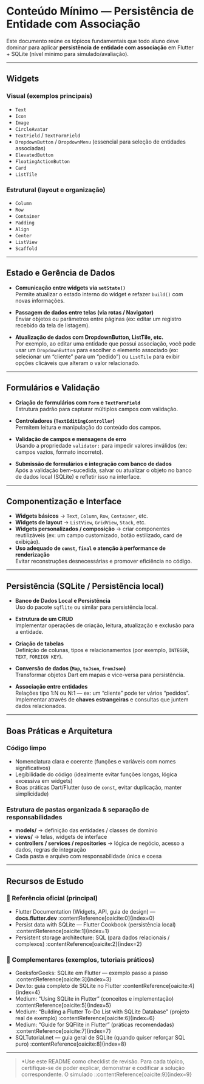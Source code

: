 # Conteúdo Mínimo — Persistência de Entidade com Associação

Este documento reúne os tópicos fundamentais que todo aluno deve dominar para aplicar **persistência de entidade com associação** em Flutter + SQLite (nível mínimo para simulado/avaliação).

---

## Widgets

### Visual (exemplos principais)
- `Text`  
- `Icon`  
- `Image`  
- `CircleAvatar`  
- `TextField` / `TextFormField`  
- `DropdownButton` / `DropdownMenu` (essencial para seleção de entidades associadas)  
- `ElevatedButton`  
- `FloatingActionButton`  
- `Card`  
- `ListTile`  

### Estrutural (layout e organização)
- `Column`  
- `Row`  
- `Container`  
- `Padding`  
- `Align`  
- `Center`  
- `ListView`  
- `Scaffold`  

---

## Estado e Gerência de Dados

- **Comunicação entre widgets via `setState()`**  
  Permite atualizar o estado interno do widget e refazer `build()` com novas informações.

- **Passagem de dados entre telas (via rotas / Navigator)**  
  Enviar objetos ou parâmetros entre páginas (ex: editar um registro recebido da tela de listagem).

- **Atualização de dados com DropdownButton, ListTile, etc.**  
  Por exemplo, ao editar uma entidade que possui associação, você pode usar um `DropdownButton` para escolher o elemento associado (ex: selecionar um “cliente” para um “pedido”) ou `ListTile` para exibir opções clicáveis que alteram o valor relacionado.  

---

## Formulários e Validação

- **Criação de formulários com `Form` e `TextFormField`**  
  Estrutura padrão para capturar múltiplos campos com validação.

- **Controladores (`TextEditingController`)**  
  Permitem leitura e manipulação do conteúdo dos campos.

- **Validação de campos e mensagens de erro**  
  Usando a propriedade `validator:` para impedir valores inválidos (ex: campos vazios, formato incorreto).

- **Submissão de formulários e integração com banco de dados**  
  Após a validação bem-sucedida, salvar ou atualizar o objeto no banco de dados local (SQLite) e refletir isso na interface.

---

## Componentização e Interface

- **Widgets básicos** → `Text`, `Column`, `Row`, `Container`, etc.  
- **Widgets de layout** → `ListView`, `GridView`, `Stack`, etc.  
- **Widgets personalizados / composição** → criar componentes reutilizáveis (ex: um campo customizado, botão estilizado, card de exibição).  
- **Uso adequado de `const`, `final` e atenção à performance de renderização**  
  Evitar reconstruções desnecessárias e promover eficiência no código.

---

## Persistência (SQLite / Persistência local)

- **Banco de Dados Local e Persistência**  
  Uso do pacote `sqflite` ou similar para persistência local.

- **Estrutura de um CRUD**  
  Implementar operações de criação, leitura, atualização e exclusão para a entidade.

- **Criação de tabelas**  
  Definição de colunas, tipos e relacionamentos (por exemplo, `INTEGER`, `TEXT`, `FOREIGN KEY`).

- **Conversão de dados (`Map`, `toJson`, `fromJson`)**  
  Transformar objetos Dart em mapas e vice-versa para persistência.

- **Associação entre entidades**  
  Relações tipo 1:N ou N:1 — ex: um “cliente” pode ter vários “pedidos”.  
  Implementar através de **chaves estrangeiras** e consultas que juntem dados relacionados.

---

## Boas Práticas e Arquitetura

### Código limpo  
- Nomenclatura clara e coerente (funções e variáveis com nomes significativos)  
- Legibilidade do código (idealmente evitar funções longas, lógica excessiva em widgets)  
- Boas práticas Dart/Flutter (uso de `const`, evitar duplicação, manter simplicidade)

### Estrutura de pastas organizada & separação de responsabilidades  
- **models/** → definição das entidades / classes de domínio  
- **views/** → telas, widgets de interface  
- **controllers / services / repositories** → lógica de negócio, acesso a dados, regras de integração  
- Cada pasta e arquivo com responsabilidade única e coesa  

---

## Recursos de Estudo

### 🔹 Referência oficial (principal)

- Flutter Documentation (Widgets, API, guia de design) — **docs.flutter.dev** :contentReference[oaicite:0]{index=0}  
- Persist data with SQLite — Flutter Cookbook (persistência local) :contentReference[oaicite:1]{index=1}  
- Persistent storage architecture: SQL (para dados relacionais / complexos) :contentReference[oaicite:2]{index=2}  

### 🔹 Complementares (exemplos, tutoriais práticos)

- GeeksforGeeks: SQLite em Flutter — exemplo passo a passo :contentReference[oaicite:3]{index=3}  
- Dev.to: guia completo de SQLite no Flutter :contentReference[oaicite:4]{index=4}  
- Medium: “Using SQLite in Flutter” (conceitos e implementação) :contentReference[oaicite:5]{index=5}  
- Medium: “Building a Flutter To-Do List with SQLite Database” (projeto real de exemplo) :contentReference[oaicite:6]{index=6}  
- Medium: “Guide for SQFlite in Flutter” (práticas recomendadas) :contentReference[oaicite:7]{index=7}  
- SQLTutorial.net — guia geral de SQLite (quando quiser reforçar SQL puro) :contentReference[oaicite:8]{index=8}  

---

> *Use este README como checklist de revisão. Para cada tópico, certifique-se de poder explicar, demonstrar e codificar a solução correspondente. O simulado
::contentReference[oaicite:9]{index=9}
